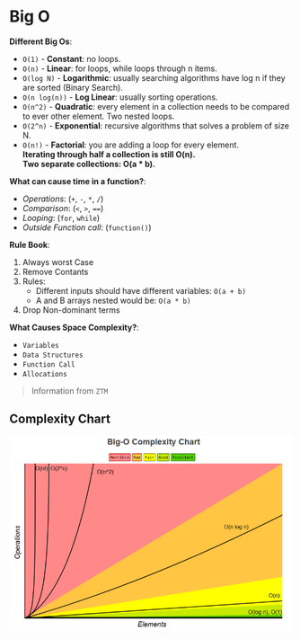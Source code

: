 # Big O

**Different Big Os**:

- `O(1)` - **Constant**: no loops.
- `O(n)` - **Linear**: for loops, while loops through n items.
- `O(log N)` - **Logarithmic**: usually searching algorithms have log n if they are sorted (Binary Search).
- `O(n log(n))` - **Log Linear**: usually sorting operations.
- `O(n^2)` - **Quadratic**: every element in a collection needs to be compared to ever other element. Two nested loops.
- `O(2^n)` - **Exponential**: recursive algorithms that solves a problem of size N.
- `O(n!)` - **Factorial**: you are adding a loop for every element.\
**Iterating through half a collection is still O(n).**\
**Two separate collections: O(a * b).**

**What can cause time in a function?**:

- *Operations*: (`+`, `-`, `*`, `/`)
- *Comparison*: (`<`, `>`, `==`)
- *Looping*: (`for`, `while`)
- *Outside Function call*: (`function()`)

**Rule Book**:

1. Always worst Case
2. Remove Contants
3. Rules:
    - Different inputs should have different variables: `O(a + b)`
    - A and B arrays nested would be: `O(a * b)`
4. Drop Non-dominant terms

**What Causes Space Complexity?**:

- `Variables`
- `Data Structures`
- `Function Call`
- `Allocations`

> Information from `ZTM`

## Complexity Chart

![Big O Chart](../images/big_o.png)
